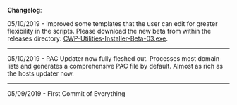 **Changelog**:

05/10/2019 - Improved some templates that the user can edit for greater flexibility in the scripts. Please download the new beta from within the releases directory: [CWP-Utilities-Installer-Beta-03.exe](https://github.com/bongochong/CWP-Utilities/raw/master/Releases/CWP-Utilities-Installer-Beta-03.exe).

---

05/10/2019 - PAC Updater now fully fleshed out. Processes most domain lists and generates a comprehensive PAC file by default. Almost as rich as the hosts updater now.

---

05/09/2019 - First Commit of Everything
